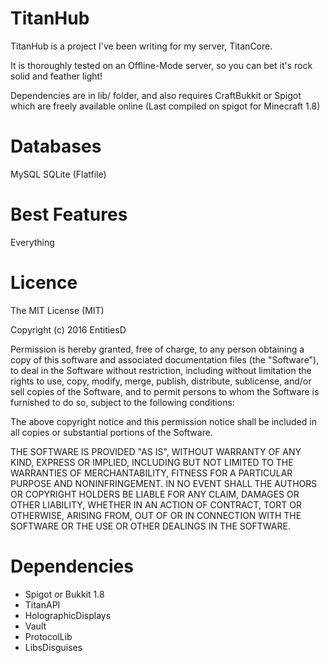 TitanHub
=======

TitanHub is a project I've been writing for my server, TitanCore.

It is thoroughly tested on an Offline-Mode server, so you can bet it's rock solid and feather light!

Dependencies are in lib/ folder, and also requires CraftBukkit or Spigot which are freely available online (Last compiled on spigot for Minecraft 1.8)

Databases
=======

MySQL
SQLite (Flatfile)


Best Features
=======

Everything

Licence
=======
The MIT License (MIT)

Copyright (c) 2016 EntitiesD

Permission is hereby granted, free of charge, to any person obtaining a copy
of this software and associated documentation files (the "Software"), to deal
in the Software without restriction, including without limitation the rights
to use, copy, modify, merge, publish, distribute, sublicense, and/or sell
copies of the Software, and to permit persons to whom the Software is
furnished to do so, subject to the following conditions:

The above copyright notice and this permission notice shall be included in all
copies or substantial portions of the Software.

THE SOFTWARE IS PROVIDED "AS IS", WITHOUT WARRANTY OF ANY KIND, EXPRESS OR
IMPLIED, INCLUDING BUT NOT LIMITED TO THE WARRANTIES OF MERCHANTABILITY,
FITNESS FOR A PARTICULAR PURPOSE AND NONINFRINGEMENT. IN NO EVENT SHALL THE
AUTHORS OR COPYRIGHT HOLDERS BE LIABLE FOR ANY CLAIM, DAMAGES OR OTHER
LIABILITY, WHETHER IN AN ACTION OF CONTRACT, TORT OR OTHERWISE, ARISING FROM,
OUT OF OR IN CONNECTION WITH THE SOFTWARE OR THE USE OR OTHER DEALINGS IN THE
SOFTWARE.

Dependencies
=======

 - Spigot or Bukkit 1.8
 - TitanAPI
 - HolographicDisplays
 - Vault
 - ProtocolLib
 - LibsDisguises
